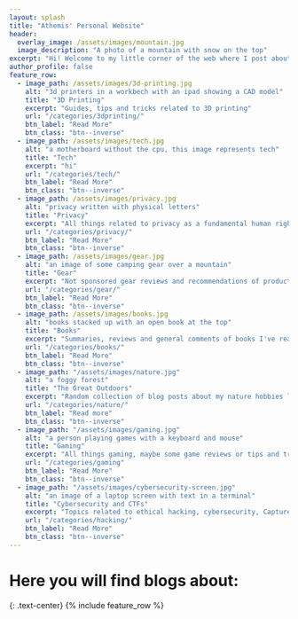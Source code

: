 ```yaml
---
layout: splash
title: "Athemis' Personal Website"
header:
  overlay_image: /assets/images/mountain.jpg
  image_description: "A photo of a mountain with snow on the top"
excerpt: "Hi! Welcome to my little corner of the web where I post about a wide variety of topics that I'm passionate about."
author_profile: false
feature_row:
  - image_path: /assets/images/3d-printing.jpg
    alt: "3d printers in a workbech with an ipad showing a CAD model"
    title: "3D Printing"
    excerpt: "Guides, tips and tricks related to 3D printing"
    url: "/categories/3dprinting/"
    btn_label: "Read More"
    btn_class: "btn--inverse"
  - image_path: /assets/images/tech.jpg
    alt: "a motherboard without the cpu, this image represents tech"
    title: "Tech"
    excerpt: "hi"
    url: "/categories/tech/"
    btn_label: "Read More"
    btn_class: "btn--inverse"
  - image_path: /assets/images/privacy.jpg
    alt: "privacy written with physical letters"
    title: "Privacy"
    excerpt: "All things related to privacy as a fundamental human right in the digital age"
    url: "/categories/privacy/"
    btn_label: "Read More"
    btn_class: "btn--inverse"
  - image_path: /assets/images/gear.jpg
    alt: "an image of some camping gear over a mountain"
    title: "Gear"
    excerpt: "Not sponsored gear reviews and recommendations of products I owned or have owned, spanning different categories like camping, photography, EDC, stationery, travel, etc"
    url: "/categories/gear/"
    btn_label: "Read More"
    btn_class: "btn--inverse"
  - image_path: /assets/images/books.jpg
    alt: "books stacked up with an open book at the top"
    title: "Books"
    excerpt: "Summaries, reviews and general comments of books I've read"
    url: "/categories/books/"
    btn_label: "Read More"
    btn_class: "btn--inverse"
  - image_path: "/assets/images/nature.jpg"
    alt: "a foggy forest"
    title: "The Great Outdoors"
    excerpt: "Random collection of blog posts about my nature hobbies like camping, hiking, bushcraft, etc."
    url: "/categories/nature/"
    btn_label: "Read more"
    btn_class: "btn--inverse"
  - image_path: "/assets/images/gaming.jpg"
    alt: "a person playing games with a keyboard and mouse"
    title: "Gaming"
    excerpt: "All things gaming, maybe some game reviews or tips and tricks"
    url: "/categories/gaming"
    btn_label: "Read More"
    btn_class: "btn--inverse"
  - image_path: "/assets/images/cybersecurity-screen.jpg"
    alt: "an image of a laptop screen with text in a terminal"
    title: "Cybersecurity and CTFs"
    excerpt: "Topics related to ethical hacking, cybersecurity, Capture-The-Flag writeups, etc"
    url: "/categories/hacking/"
    btn_label: "Read More"
    btn_class: "btn--inverse"
---
```


# Here you will find blogs about:

{: .text-center}
{% include feature_row %}

<script src='https://storage.ko-fi.com/cdn/scripts/overlay-widget.js'></script>
<script>
  kofiWidgetOverlay.draw('athem1s', {
    'type': 'floating-chat',
    'floating-chat.donateButton.text': 'Support me',
    'floating-chat.donateButton.background-color': '#00b9fe',
    'floating-chat.donateButton.text-color': '#fff'
  });
</script>
